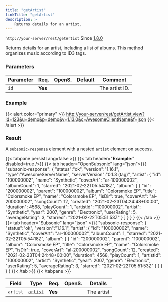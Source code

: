 ```yaml
---
title: "getArtist"
linkTitle: "getArtist"
description: >
    Returns details for an artist.
---
```


`http://your-server/rest/getArtist` Since [1.8.0](../../subsonic-versions)

Returns details for an artist, including a list of albums. This method organizes music according to ID3 tags.

### Parameters

| Parameter | Req. | OpenS. | Default | Comment |
| --- | --- | --- | --- | --- |
| `id` | **Yes** |  |    | The artist ID. |

### Example

{{< alert color="primary" >}} <http://your-server/rest/getArtist.view?id=123&u=demo&p=demo&v=1.13.0&c=AwesomeClientName&f=json> {{< /alert >}}

### Result

A [`subsonic-response`](../../responses/subsonic-response) element with a nested [`artist`](../../responses/artist) element on success.

{{< tabpane persistLang=false >}}
{{< tab header="**Example**:" disabled=true />}}
{{< tab header="OpenSubsonic" lang="json">}}{
  "subsonic-response": {
    "status":"ok",
    "version":"1.16.1",
    "type":"AwesomeServerName",
    "serverVersion":"0.1.3 (tag)",
    "artist": {
        "id": "100000002",
        "name": "Synthetic",
        "coverArt": "ar-100000002",
        "albumCount": 1,
        "starred": "2021-02-22T05:54:18Z",
        "album": [
            {
                "id": "200000002",
                "parent": "100000002",
                "album": "Colorsmoke EP",
                "title": "Colorsmoke EP",
                "name": "Colorsmoke EP",
                "isDir": true,
                "coverArt": "al-200000002",
                "songCount": 12,
                "created": "2021-02-23T04:24:48+00:00",
                "duration": 4568,
                "playCount": 1,
                "artistId": "100000002",
                "artist": "Synthetic",
                "year": 2007,
                "genre": "Electronic",
                "userRating": 5,
                "averageRating": 3,
                "starred": "2021-02-22T05:51:53Z"
            }
        ]
    }
  }
}
{{< /tab >}}
{{< tab header="Subsonic" lang="json" >}}{
  "subsonic-response": {
    "status":"ok",
    "version":"1.16.1",
    "artist": {
        "id": "100000002",
        "name": "Synthetic",
        "coverArt": "ar-100000002",
        "albumCount": 1,
        "starred": "2021-02-22T05:54:18Z",
        "album": [
            {
                "id": "200000002",
                "parent": "100000002",
                "album": "Colorsmoke EP",
                "title": "Colorsmoke EP",
                "name": "Colorsmoke EP",
                "isDir": true,
                "coverArt": "al-200000002",
                "songCount": 12,
                "created": "2021-02-23T04:24:48+00:00",
                "duration": 4568,
                "playCount": 1,
                "artistId": "100000002",
                "artist": "Synthetic",
                "year": 2007,
                "genre": "Electronic",
                "userRating": 5,
                "averageRating": 3,
                "starred": "2021-02-22T05:51:53Z"
            }
        ]
    }
  }
}
{{< /tab >}}
{{< /tabpane >}}

| Field |  Type | Req. | OpenS. | Details |
| --- | --- | --- | --- | --- |
| `artist` | [`artist`](../../responses/artist) | **Yes** |     | The artist |
